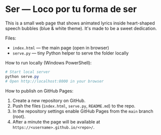 # Ser — Loco por tu forma de ser

This is a small web page that shows animated lyrics inside heart-shaped speech bubbles (blue & white theme). It's made to be a sweet dedication.

Files:
- `index.html` — the main page (open in browser)
- `serve.py` — tiny Python helper to serve the folder locally

How to run locally (Windows PowerShell):

```powershell
# Start local server
python serve.py
# Open http://localhost:8000 in your browser
```

How to publish on GitHub Pages:
1. Create a new repository on GitHub.
2. Push the files (`index.html`, `serve.py`, `README.md`) to the repo.
3. In the repository settings enable GitHub Pages from the `main` branch (root).
4. After a minute the page will be available at `https://<username>.github.io/<repo>/`.
